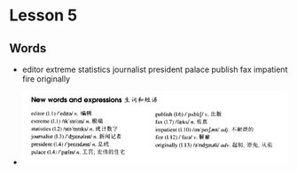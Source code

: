 # Lesson 5

## Words

- editor extreme statistics journalist president palace publish fax impatient fire originally

- ![Words](../../../Images/Part3/01/words-05.png)
